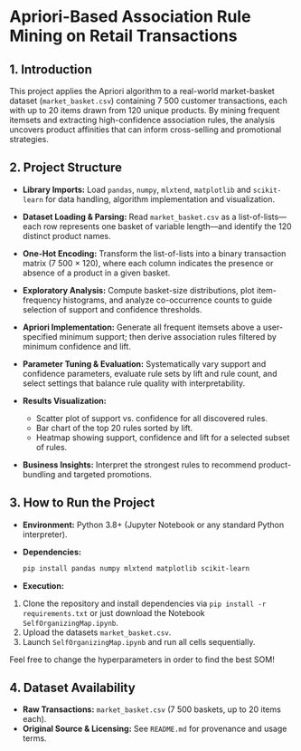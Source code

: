 # Apriori-Based Association Rule Mining on Retail Transactions

## 1. Introduction
   This project applies the Apriori algorithm to a real-world market-basket dataset (`market_basket.csv`) containing 7 500 customer transactions, each with up to 20 items drawn from 120 unique products. By mining frequent itemsets and extracting high-confidence association rules, the analysis uncovers product affinities that can inform cross-selling and promotional strategies.

## 2. Project Structure

   * **Library Imports:** Load `pandas`, `numpy`, `mlxtend`, `matplotlib` and `scikit-learn` for data handling, algorithm implementation and visualization.
   * **Dataset Loading & Parsing:** Read `market_basket.csv` as a list-of-lists—each row represents one basket of variable length—and identify the 120 distinct product names.
   * **One-Hot Encoding:** Transform the list-of-lists into a binary transaction matrix (7 500 × 120), where each column indicates the presence or absence of a product in a given basket.
   * **Exploratory Analysis:** Compute basket-size distributions, plot item-frequency histograms, and analyze co-occurrence counts to guide selection of support and confidence thresholds.
   * **Apriori Implementation:** Generate all frequent itemsets above a user-specified minimum support; then derive association rules filtered by minimum confidence and lift.
   * **Parameter Tuning & Evaluation:** Systematically vary support and confidence parameters, evaluate rule sets by lift and rule count, and select settings that balance rule quality with interpretability.
   * **Results Visualization:**

     * Scatter plot of support vs. confidence for all discovered rules.
     * Bar chart of the top 20 rules sorted by lift.
     * Heatmap showing support, confidence and lift for a selected subset of rules.
   * **Business Insights:** Interpret the strongest rules to recommend product-bundling and targeted promotions.

## 3. How to Run the Project

   * **Environment:** Python 3.8+ (Jupyter Notebook or any standard Python interpreter).
   * **Dependencies:**

     ```bash
     pip install pandas numpy mlxtend matplotlib scikit-learn
     ```
   * **Execution:**

  1. Clone the repository and install dependencies via `pip install -r requirements.txt` or just download the Notebook `SelfOrganizingMap.ipynb`.
  2. Upload the datasets `market_basket.csv`.
  3. Launch `SelfOrganizingMap.ipynb` and run all cells sequentially.

Feel free to change the hyperparameters in order to find the best SOM!

## 4. Dataset Availability

   * **Raw Transactions:** `market_basket.csv` (7 500 baskets, up to 20 items each).
   * **Original Source & Licensing:** See `README.md` for provenance and usage terms.
